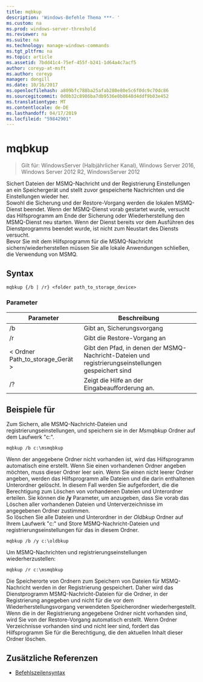 ```yaml
---
title: mqbkup
description: 'Windows-Befehle Thema ***- '
ms.custom: na
ms.prod: windows-server-threshold
ms.reviewer: na
ms.suite: na
ms.technology: manage-windows-commands
ms.tgt_pltfrm: na
ms.topic: article
ms.assetid: 7bdd41c4-75ef-455f-b241-1d64a4c7acf5
author: coreyp-at-msft
ms.author: coreyp
manager: dongill
ms.date: 10/16/2017
ms.openlocfilehash: a809bfc788ba25afab280e80e5c6f0dc9c70dc86
ms.sourcegitcommit: 0d0b32c8986ba7db9536e0b8648d4ddf9b03e452
ms.translationtype: MT
ms.contentlocale: de-DE
ms.lasthandoff: 04/17/2019
ms.locfileid: "59842901"
---
```

# <a name="mqbkup"></a>mqbkup

>Gilt für: WindowsServer (Halbjährlicher Kanal), Windows Server 2016, Windows Server 2012 R2, WindowsServer 2012

Sichert Dateien der MSMQ-Nachricht und der Registrierung Einstellungen an ein Speichergerät und stellt zuvor gespeicherte Nachrichten und die Einstellungen wieder her.   
Sowohl die Sicherung und der Restore-Vorgang werden die lokalen MSMQ-Dienst beendet. Wenn der MSMQ-Dienst vorab gestartet wurde, versucht das Hilfsprogramm am Ende der Sicherung oder Wiederherstellung den MSMQ-Dienst neu starten. Wenn der Dienst bereits vor dem Ausführen des Dienstprogramms beendet wurde, ist nicht zum Neustart des Diensts versucht.  
Bevor Sie mit dem Hilfsprogramm für die MSMQ-Nachricht sichern/wiederherstellen müssen Sie alle lokale Anwendungen schließen, die Verwendung von MSMQ.  
## <a name="syntax"></a>Syntax  
```  
mqbkup {/b | /r} <folder path_to_storage_device>  
```  
### <a name="parameters"></a>Parameter  
|Parameter|Beschreibung|  
|-------|--------|  
|/b|Gibt an, Sicherungsvorgang|  
|/r|Gibt die Restore-Vorgang an|  
|< Ordner Path_to_storage\_Gerät >|Gibt den Pfad, in denen der MSMQ-Nachricht-Dateien und registrierungseinstellungen gespeichert sind|  
|/?|Zeigt die Hilfe an der Eingabeaufforderung an.|  
## <a name="BKMK_Examples"></a>Beispiele für  
Zum Sichern, alle MSMQ-Nachricht-Dateien und registrierungseinstellungen, und speichern sie in der *Msmqbkup* Ordner auf dem Laufwerk "c:".  
```  
mqbkup /b c:\msmqbkup  
```  
Wenn der angegebene Ordner nicht vorhanden ist, wird das Hilfsprogramm automatisch eine erstellt. Wenn Sie einen vorhandenen Ordner angeben möchten, muss dieser Ordner leer sein. Wenn Sie einen nicht leerer Ordner angeben, werden das Hilfsprogramm alle Dateien und die darin enthaltenen Unterordner gelöscht. In diesem Fall werden Sie aufgefordert, die die Berechtigung zum Löschen von vorhandenen Dateien und Unterordner erteilen. Sie können die **/y** Parameter, um anzugeben, dass Sie vorab das Löschen aller vorhandenen Dateien und Unterverzeichnisse im angegebenen Ordner zustimmen.  
So löschen Sie alle Dateien und Unterordner in der *Oldbkup* Ordner auf Ihrem Laufwerk "c:" und Store MSMQ-Nachricht-Dateien und registrierungseinstellungen für das in diesem Ordner.  
```  
mqbkup /b /y c:\oldbkup  
```  
Um MSMQ-Nachrichten und registrierungseinstellungen wiederherzustellen:  
```  
mqbkup /r c:\msmqbkup  
```  
Die Speicherorte von Ordnern zum Speichern von Dateien für MSMQ-Nachricht werden in der Registrierung gespeichert. Daher wird das Dienstprogramm MSMQ-Nachricht-Dateien für die Ordner, in der Registrierung angegeben und nicht für die vor dem Wiederherstellungsvorgang verwendeten Speicherordner wiederhergestellt. Wenn die in der Registrierung angegebene Ordner nicht vorhanden sind, wird Sie von der Restore-Vorgang automatisch erstellt. Wenn Ordner Verzeichnisse vorhanden sind und nicht leer sind, fordert das Hilfsprogramm Sie für die Berechtigung, die den aktuellen Inhalt dieser Ordner löschen.  
## <a name="additional-references"></a>Zusätzliche Referenzen  
-   [Befehlszeilensyntax](command-line-syntax-key.md)  
